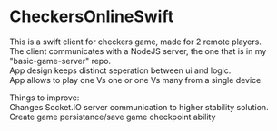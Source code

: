 # CheckersOnlineSwift

This is a swift client for checkers game, made for 2 remote players.<br>
The client communicates with a NodeJS server, the one that is in my "basic-game-server" repo.<br>
App design keeps distinct seperation between ui and logic.<br>
App allows to play one Vs one or one Vs many from a single device.<br>

Things to improve:<br>
Changes Socket.IO server communication to higher stability solution.<br>
Create game persistance/save game checkpoint ability
